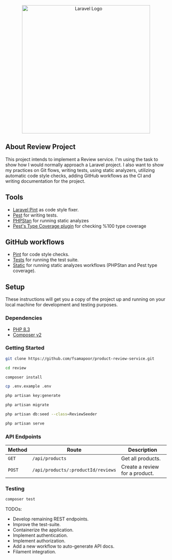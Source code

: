 <p align="center"><a href="https://laravel.com" target="_blank"><img src="https://raw.githubusercontent.com/laravel/art/master/logo-lockup/5%20SVG/2%20CMYK/1%20Full%20Color/laravel-logolockup-cmyk-red.svg" width="400" alt="Laravel Logo"></a></p>

## About Review Project

This project intends to implement a Review service. I'm using the task to show how I would normally approach a Laravel project.
I also want to show my practices on Git flows, writing tests, using static analyzers, utilizing automatic code style checks, adding GitHub workflows as the CI and writing documentation for the project.

## Tools
- [Laravel Pint](https://laravel.com/docs/10.x/pint) as code style fixer.
- [Pest](https://pestphp.com) for writing tests.
- [PHPStan](https://phpstan.org/) for running static analyzes
- [Pest's Type Coverage plugin](https://pestphp.com/docs/type-coverage) for checking %100 type coverage

## GitHub workflows
- [Pint](/.github/workflows/pint.yml) for code style checks.
- [Tests](/.github/workflows/tests.yml) for running the test suite.
- [Static](/.github/workflows/static.yml) for running static analyzes workflows (PHPStan and Pest type coverage).

## Setup
These instructions will get you a copy of the project up and running on your local machine for development and testing purposes.

### Dependencies
- [PHP 8.3](https://www.php.net/releases/8.3/en.php)
- [Composer v2](https://getcomposer.org/download/)

### Getting Started
``` bash
git clone https://github.com/fsamapoor/product-review-service.git

cd review

composer install

cp .env.example .env

php artisan key:generate

php artisan migrate

php artisan db:seed --class=ReviewSeeder

php artisan serve
```

### API Endpoints
| Method   | Route                                        | Description                    |
|----------|----------------------------------------------|--------------------------------|
| `GET`    | `/api/products`                              | Get all products.              |
| `POST`   | `/api/products/:productId/reviews`           | Create a review for a product. |

### Testing
``` bash
composer test
```


TODOs:
- Develop remaining REST endpoints.
- Improve the test-suite.
- Containerize the application.
- Implement authentication.
- Implement authorization.
- Add a new workflow to auto-generate API docs.
- Filament integration.
